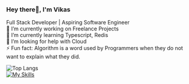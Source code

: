 ### Hey there👋, I'm Vikas
Full Stack Developer | Aspiring Software Engineer\
🔭 I’m currently working on Freelance Projects\
📝 I’m currently learning Typescript, Redis\
🤔 I’m looking for help with Cloud\
⚡ Fun fact: Algorithm is a word used by Programmers when they do not want to explain what they did.

![Top Langs](https://github-readme-stats.vercel.app/api/top-langs/?username=anuraghazra&layout=compact&size_weight=0.5&count_weight=0.5)
<br>
[![My Skills](https://skillicons.dev/icons?i=js,java,spring,react,git,nodejs,docker)](https://skillicons.dev)

<!--
**vikas1306v/vikas1306v** is a ✨ _special_ ✨ repository because its `README.md` (this file) appears on your GitHub profile.

Here are some ideas to get you started:

- 🔭 I’m currently working on ...
- 🌱 I’m currently learning ...
- 👯 I’m looking to collaborate on ...
- 🤔 I’m looking for help with ...
- 💬 Ask me about ...
- 📫 How to reach me: ...
- 😄 Pronouns: ...
- ⚡ Fun fact: ...
-->
